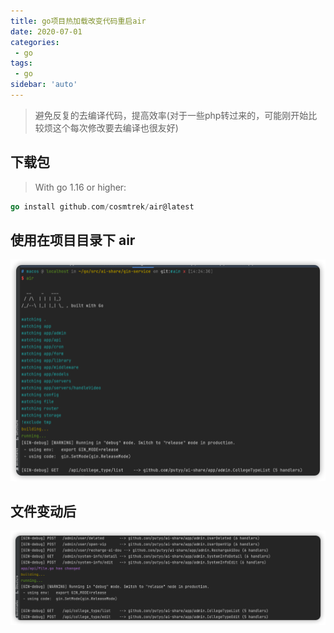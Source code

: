 ```yaml
---
title: go项目热加载改变代码重启air
date: 2020-07-01
categories:
 - go
tags:
 - go
sidebar: 'auto'
---
```


> 避免反复的去编译代码，提高效率(对于一些php转过来的，可能刚开始比较烦这个每次修改要去编译也很友好)

## 下载包  
> With go 1.16 or higher:
```go
go install github.com/cosmtrek/air@latest
```
## 使用在项目目录下 air
![img_1.png](/go-air/air.png)

## 文件变动后
![img_1.png](/go-air/air2.png)